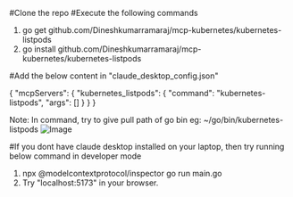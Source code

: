 #Clone the repo
#Execute the following commands 
1. go get github.com/Dineshkumarramaraj/mcp-kubernetes/kubernetes-listpods
2. go install github.com/Dineshkumarramaraj/mcp-kubernetes/kubernetes-listpods

#Add the below content in "claude_desktop_config.json"

{
  "mcpServers": {
    "kubernetes_listpods": {
      "command": "kubernetes-listpods",
      "args": []
    }
  }
}

Note: In command, try to give pull path of go bin eg: ~/go/bin/kubernetes-listpods
![Image](https://github.com/user-attachments/assets/3be7f196-b042-4941-a7ce-060405e00359)

#If you dont have claude desktop installed on your laptop, then try running below command in developer mode

1. npx @modelcontextprotocol/inspector go run main.go
2. Try "localhost:5173" in your browser. 

